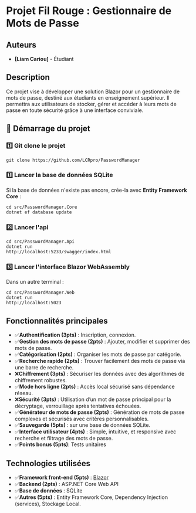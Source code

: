 # Projet Fil Rouge : Gestionnaire de Mots de Passe

## Auteurs
- **[Liam Cariou]** - Étudiant

## Description
Ce projet vise à développer une solution Blazor pour un gestionnaire de mots de passe, destiné aux étudiants en enseignement supérieur. Il permettra aux utilisateurs de stocker, gérer et accéder à leurs mots de passe en toute sécurité grâce à une interface conviviale.

## 🏁 Démarrage du projet

### 1️⃣ Git clone le projet
```
git clone https://github.com/LCRpro/PasswordManager
```
### 1️⃣ Lancer la base de données SQLite
Si la base de données n'existe pas encore, crée-la avec **Entity Framework Core** :
```
cd src/PasswordManager.Core
dotnet ef database update
```
### 2️⃣ Lancer l'api
```
cd src/PasswordManager.Api
dotnet run
http://localhost:5233/swagger/index.html
```
### 3️⃣ Lancer l'interface Blazor WebAssembly
Dans un autre terminal : 
```
cd src/PasswordManager.Web
dotnet run
http://localhost:5023
```


## Fonctionnalités principales
- ✅**Authentification (3pts)** : Inscription, connexion.
- ✅**Gestion des mots de passe (2pts)** : Ajouter, modifier et supprimer des mots de passe.
- ✅**Catégorisation (2pts)** : Organiser les mots de passe par catégorie.
- ✅**Recherche rapide (2pts)** : Trouver facilement des mots de passe via une barre de recherche.
- ❌**Chiffrement (3pts)** : Sécuriser les données avec des algorithmes de chiffrement robustes.
- ✅**Mode hors ligne (2pts)** : Accès local sécurisé sans dépendance réseau.
- ❌**Sécurité (3pts)** : Utilisation d’un mot de passe principal pour la décryptage, verrouillage après tentatives échouées.
- ✅**Générateur de mots de passe (2pts)** : Génération de mots de passe complexes et sécurisés avec critères personnalisables.
- ✅**Sauvegarde (5pts)** : sur une base de données SQLite.
- ✅**Interface utilisateur (4pts)** : Simple, intuitive, et responsive avec recherche et filtrage des mots de passe.
- ✅**Points bonus (5pts)**: Tests unitaires

## Technologies utilisées
- ✅**Framework front-end (5pts)** : [Blazor](https://dotnet.microsoft.com/apps/aspnet/web-apps/blazor)
- ✅**Backend (2pts)** : ASP.NET Core Web API
- ✅**Base de données** : SQLite
- ✅**Autres (5pts)** : Entity Framework Core, Dependency Injection (services), Stockage Local.